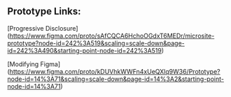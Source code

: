 ## Prototype Links:

[Progressive Disclosure] (https://www.figma.com/proto/sAfCQCA6HchoOGdxT6MEDr/microsite-prototype?node-id=242%3A519&scaling=scale-down&page-id=242%3A490&starting-point-node-id=242%3A519)

[Modifying Figma] (https://www.figma.com/proto/kDUVhkWWFn4xUeQXlq9W36/Prototype?node-id=14%3A71&scaling=scale-down&page-id=14%3A2&starting-point-node-id=14%3A71)

